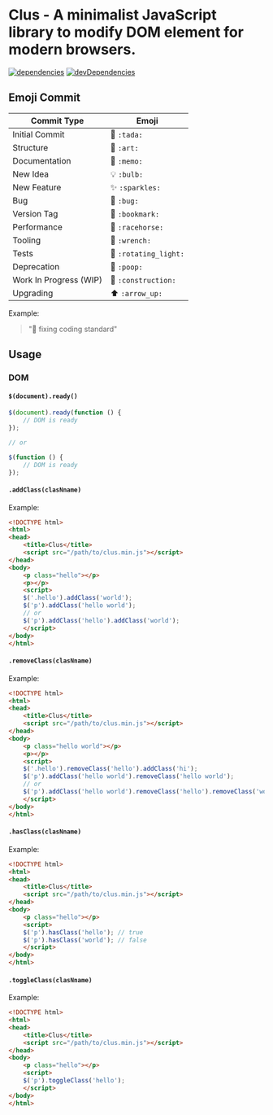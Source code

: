 # Clus - A minimalist JavaScript library to modify DOM element for modern browsers.

[![dependencies](https://david-dm.org/justclear/clus.svg)](https://david-dm.org/justclear/clus#info=dependencies&view=table)
[![devDependencies](https://david-dm.org/justclear/clus/dev-status.svg)](https://david-dm.org/justclear/clus#info=devDependencies&view=table)

## Emoji Commit

Commit Type             | Emoji
----------------------- | -------------
Initial Commit          | :tada: `:tada:`
Structure               | :art: `:art:`
Documentation           | :memo: `:memo:`
New Idea                | :bulb: `:bulb:`
New Feature             | :sparkles: `:sparkles:`
Bug                     | :bug: `:bug:`
Version Tag             | :bookmark: `:bookmark:`
Performance             | :racehorse: `:racehorse:`
Tooling                 | :wrench: `:wrench:`
Tests                   | :rotating_light: `:rotating_light:`
Deprecation             | :poop: `:poop:`
Work In Progress (WIP)  | :construction: `:construction:`
Upgrading               | :arrow_up: `:arrow_up:`

Example:

> ":art: fixing coding standard"

## Usage

### DOM

#### `$(document).ready()`

```js
$(document).ready(function () {
    // DOM is ready
});

// or

$(function () {
    // DOM is ready
});
```

#### `.addClass(clasNname)`

Example:

```html
<!DOCTYPE html>
<html>
<head>
    <title>Clus</title>
    <script src="/path/to/clus.min.js"></script>
</head>
<body>
    <p class="hello"></p>
    <p></p>
    <script>
    $('.hello').addClass('world');
    $('p').addClass('hello world');
    // or
    $('p').addClass('hello').addClass('world');
    </script>
</body>
</html>
```

#### `.removeClass(clasNname)`

Example:

```html
<!DOCTYPE html>
<html>
<head>
    <title>Clus</title>
    <script src="/path/to/clus.min.js"></script>
</head>
<body>
    <p class="hello world"></p>
    <p></p>
    <script>
    $('.hello').removeClass('hello').addClass('hi');
    $('p').addClass('hello world').removeClass('hello world');
    // or
    $('p').addClass('hello world').removeClass('hello').removeClass('world');
    </script>
</body>
</html>
```

#### `.hasClass(clasNname)`

Example:

```html
<!DOCTYPE html>
<html>
<head>
    <title>Clus</title>
    <script src="/path/to/clus.min.js"></script>
</head>
<body>
    <p class="hello"></p>
    <script>
    $('p').hasClass('hello'); // true
    $('p').hasClass('world'); // false
    </script>
</body>
</html>
```

#### `.toggleClass(clasNname)`

Example:

```html
<!DOCTYPE html>
<html>
<head>
    <title>Clus</title>
    <script src="/path/to/clus.min.js"></script>
</head>
<body>
    <p class="hello"></p>
    <script>
    $('p').toggleClass('hello');
    </script>
</body>
</html>
```
